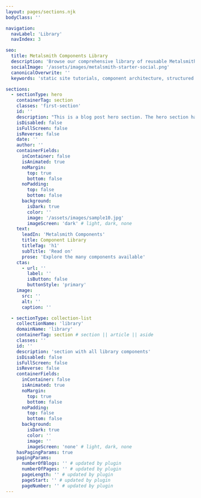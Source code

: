 ```yaml
---
layout: pages/sections.njk
bodyClass: ''

navigation:
  navLabel: 'Library'
  navIndex: 3

seo:
  title: Metalsmith Components Library
  description: 'Browse our comprehensive library of reusable Metalsmith components. Explore sections, partials, and architectural patterns for building modern static sites with structured content.'
  socialImage: '/assets/images/metalsmith-starter-social.png'
  canonicalOverwrite: ''
  keywords: 'static site tutorials, component architecture, structured content, web development articles, metalsmith patterns, static site best practices'

sections:
  - sectionType: hero
    containerTag: section
    classes: 'first-section'
    id: ''
    description: "This is a blog post hero section. The hero section has a class of 'blog-hero'."
    isDisabled: false
    isFullScreen: false
    isReverse: false
    date: ''
    author: ''
    containerFields:
      inContainer: false
      isAnimated: true
      noMargin:
        top: true
        bottom: false
      noPadding:
        top: false
        bottom: false
      background:
        isDark: true
        color: ''
        image: '/assets/images/sample10.jpg'
        imageScreen: 'dark' # light, dark, none
    text:
      leadIn: 'Metalsmith Components'
      title: Component Library
      titleTag: 'h1'
      subTitle: 'Read on'
      prose: 'Explore the many components available'
    ctas:
      - url: ''
        label: ''
        isButton: false
        buttonStyle: 'primary'
    image:
      src: ''
      alt: ''
      caption: ''

  - sectionType: collection-list
    collectionName: 'library'
    domainName: 'library'
    containerTag: section # section || article || aside
    classes: ''
    id: ''
    description: 'section with all library components'
    isDisabled: false
    isFullScreen: false
    isReverse: false
    containerFields:
      inContainer: false
      isAnimated: true
      noMargin:
        top: true
        bottom: false
      noPadding:
        top: false
        bottom: false
      background:
        isDark: true
        color: ''
        image: ''
        imageScreen: 'none' # light, dark, none
    hasPagingParams: true
    pagingParams:
      numberOfBlogs: '' # updated by plugin
      numberOfPages: '' # updated by plugin
      pageLength: '' # updated by plugin
      pageStart: '' # updated by plugin
      pageNumber: '' # updated by plugin
---
```

